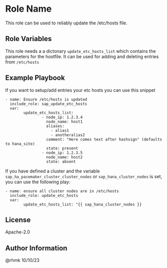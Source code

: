 Role Name
=========

This role can be used to reliably update the /etc/hosts file.

<!---
Requirements
------------

 Any pre-requisites that may not be covered by Ansible itself or the role should be mentioned here. For instance, if the role uses the EC2 module, it may be a good idea to mention in this section that the boto package is required.
--->

Role Variables
--------------

This role needs a a dictonary `update_etc_hosts_list` which contains the parameters for the hostfile.
It can be used for adding and deleting entries from `/etc/hosts`

<!---
Dependencies
------------

A list of other roles hosted on Galaxy should go here, plus any details in regards to parameters that may need to be set for other roles, or variables that are used from other roles.
--->

Example Playbook
----------------

If you want to setup/add entries your etc hosts you can use this snippet

```[yaml]
- name: Ensure /etc/hosts is updated
  include_role: sap_update_etc_hosts
  var:
        update_etc_hosts_list:
                - node_ip: 1.2.3.4
                  node_name: host1
                  aliases:
                    - alias1
                    - anotheralias2
                  comment: "Here comes text after hashsign" (defaults to hana_site)
                  state: present
                - node_ip: 1.2.3.5
                  node_name: host2
                  state: absent
```

If you have defined a cluster and the variable `sap_ha_pacemaker_cluster_cluster_nodes` or `sap_hana_cluster_nodes` is set, you can use the following play:

```[yaml]
- name: ensure all cluster nodes are in /etc/hosts
  include_role: update_etc_hosts
  var:
        update_etc_hosts_list: "{{ sap_hana_cluster_nodes }}
```

License
-------

Apache-2.0

Author Information
------------------

@rhmk 10/10/23
